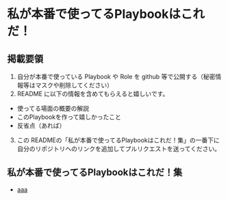 # 私が本番で使ってるPlaybookはこれだ！

## 掲載要領

1. 自分が本番で使っている Playbook や Role を github 等で公開する（秘密情報等はマスクや削除してください）
2. README に以下の情報を含めてもらえると嬉しいです。
  - 使ってる場面の概要の解説
  - このPlaybookを作って嬉しかったこと
  - 反省点（あれば）
3. この READMEの「私が本番で使ってるPlaybookはこれだ！集」の一番下に自分のリポジトリへのリンクを追加してプルリクエストを送ってください。


## 私が本番で使ってるPlaybookはこれだ！集

- [aaa](bbb)
